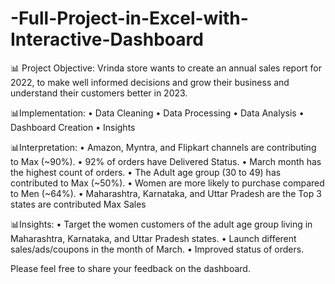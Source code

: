 # -Full-Project-in-Excel-with-Interactive-Dashboard
📊 Project Objective:
Vrinda store wants to create an annual sales report for 2022, to make well informed decisions and grow their business and understand their customers better in 2023.

📊Implementation:
• Data Cleaning
• Data Processing
• Data Analysis
• Dashboard Creation
• Insights

📊Interpretation:
• Amazon, Myntra, and Flipkart channels are contributing to Max (~90%).
• 92% of orders have Delivered Status.
• March month has the highest count of orders.
• The Adult age group (30 to 49) has contributed to Max (~50%).
• Women are more likely to purchase compared to Men (~64%).
• Maharashtra, Karnataka, and Uttar Pradesh are the Top 3 states are contributed Max Sales

📊Insights:
• Target the women customers of the adult age group living in Maharashtra, Karnataka, and Uttar Pradesh states.
• Launch different sales/ads/coupons in the month of March.
• Improved status of orders.

Please feel free to share your feedback on the dashboard.
